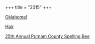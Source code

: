 +++
title = "2015"
+++

[Oklahoma!](http://weathervaneplayhouse.com)

[Hair](http://weathervaneplayhouse.com)

[25th Annual Putnam County Spelling Bee](http://weathervaneplayhouse.com)